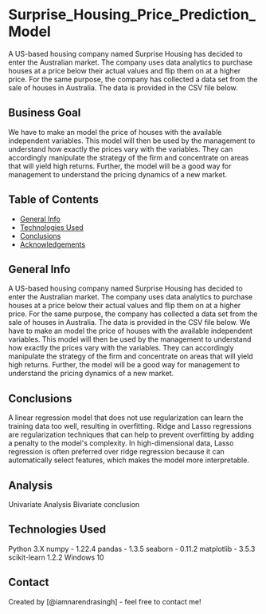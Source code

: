 # Surprise_Housing_Price_Prediction_Model

A US-based housing company named Surprise Housing has decided to enter the Australian market. The company uses data analytics to purchase houses at a price below their actual values and flip them on at a higher price. For the same purpose, the company has collected a data set from the sale of houses in Australia. The data is provided in the CSV file below.


## Business Goal 

We have to make an model the price of houses with the available independent variables. This model will then be used by the management to understand how exactly the prices vary with the variables. They can accordingly manipulate the strategy of the firm and concentrate on areas that will yield high returns. Further, the model will be a good way for management to understand the pricing dynamics of a new market.

## Table of Contents
* [General Info](#general-information)
* [Technologies Used](#technologies-used)
* [Conclusions](#conclusions)
* [Acknowledgements](#acknowledgements)


## General Info
A US-based housing company named Surprise Housing has decided to enter the Australian market. The company uses data analytics to purchase houses at a price below their actual values and flip them on at a higher price. For the same purpose, the company has collected a data set from the sale of houses in Australia. The data is provided in the CSV file below.
We have to make an model the price of houses with the available independent variables. This model will then be used by the management to understand how exactly the prices vary with the variables. They can accordingly manipulate the strategy of the firm and concentrate on areas that will yield high returns. Further, the model will be a good way for management to understand the pricing dynamics of a new market.


## Conclusions
A linear regression model that does not use regularization can learn the training data too well, resulting in overfitting. Ridge and Lasso regressions are regularization techniques that can help to prevent overfitting by adding a penalty to the model's complexity. In high-dimensional data, Lasso regression is often preferred over ridge regression because it can automatically select features, which makes the model more interpretable.

## Analysis
Univariate Analysis
Bivariate conclusion

## Technologies Used
Python 3.X
numpy - 1.22.4
pandas - 1.3.5
seaborn - 0.11.2
matplotlib - 3.5.3
scikit-learn 1.2.2
Windows 10

## Contact
Created by [@iamnarendrasingh] - feel free to contact me!
